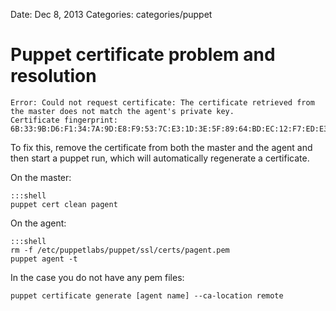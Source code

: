 Date: Dec 8, 2013
Categories: categories/puppet

# Puppet certificate problem and resolution

    Error: Could not request certificate: The certificate retrieved from the master does not match the agent's private key.
    Certificate fingerprint: 6B:33:9B:D6:F1:34:7A:9D:E8:F9:53:7C:E3:1D:3E:5F:89:64:BD:EC:12:F7:ED:E3:35:C2:58:83:51:15:01:74

To fix this, remove the certificate from both the master and the agent and then start a puppet run, which will automatically regenerate a certificate.

On the master:

    :::shell
    puppet cert clean pagent

On the agent:

    :::shell
    rm -f /etc/puppetlabs/puppet/ssl/certs/pagent.pem
    puppet agent -t

In the case you do not have any pem files:

    puppet certificate generate [agent name] --ca-location remote